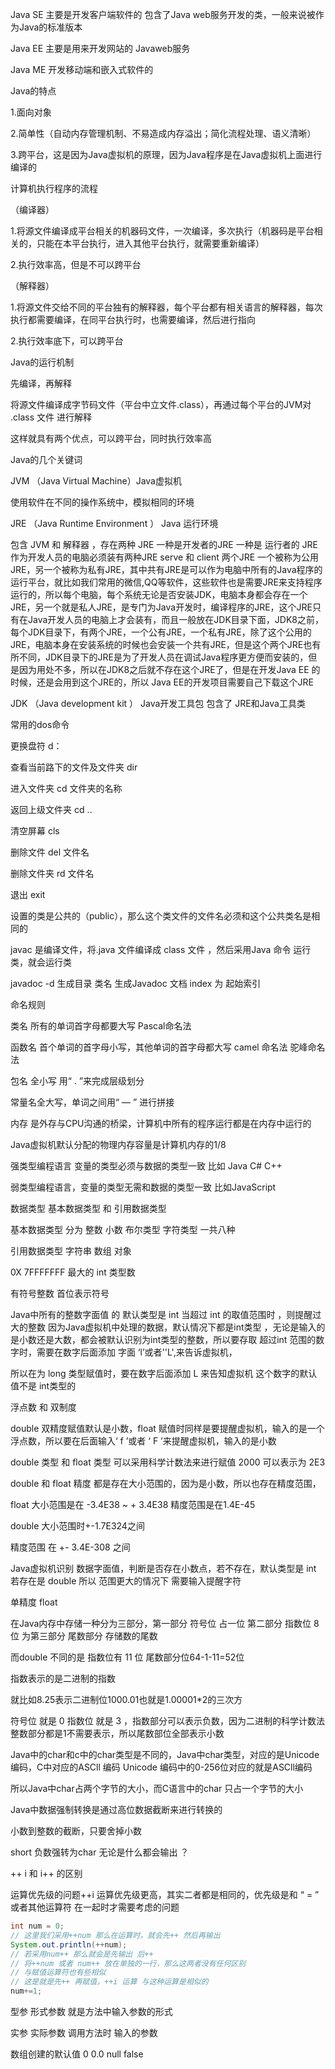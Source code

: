 Java SE 主要是开发客户端软件的 包含了Java web服务开发的类，一般来说被作为Java的标准版本

Java EE 主要是用来开发网站的 Javaweb服务

Java ME 开发移动端和嵌入式软件的

Java的特点

1.面向对象 

2.简单性（自动内存管理机制、不易造成内存溢出；简化流程处理、语义清晰）

3.跨平台，这是因为Java虚拟机的原理，因为Java程序是在Java虚拟机上面进行编译的

计算机执行程序的流程

（编译器）

1.将源文件编译成平台相关的机器码文件，一次编译，多次执行（机器码是平台相关的，只能在本平台执行，进入其他平台执行，就需要重新编译）

2.执行效率高，但是不可以跨平台

（解释器）

1.将源文件交给不同的平台独有的解释器，每个平台都有相关语言的解释器，每次执行都需要编译，在同平台执行时，也需要编译，然后进行指向

2.执行效率底下，可以跨平台

Java的运行机制

先编译，再解释

将源文件编译成字节码文件（平台中立文件.class），再通过每个平台的JVM对  .class 文件 进行解释 

这样就具有两个优点，可以跨平台，同时执行效率高



Java的几个关键词

JVM （Java Virtual Machine）Java虚拟机

使用软件在不同的操作系统中，模拟相同的环境

JRE （Java Runtime Environment ） Java 运行环境

包含 JVM 和 解释器 ，存在两种 JRE 一种是开发者的JRE 一种是 运行者的 JRE  作为开发人员的电脑必须装有两种JRE serve 和 client  两个JRE 一个被称为公用JRE，另一个被称为私有JRE，其中共有JRE是可以作为电脑中所有的Java程序的运行平台，就比如我们常用的微信,QQ等软件，这些软件也是需要JRE来支持程序运行的，所以每个电脑，每个系统无论是否安装JDK，电脑本身都会存在一个JRE，另一个就是私人JRE，是专门为Java开发时，编译程序的JRE，这个JRE只有在Java开发人员的电脑上才会装有，而且一般放在JDK目录下面，JDK8之前，每个JDK目录下，有两个JRE，一个公有JRE，一个私有JRE，除了这个公用的JRE，电脑本身在安装系统的时候也会安装一个共有JRE，但是这个两个JRE也有所不同，JDK目录下的JRE是为了开发人员在调试Java程序更方便而安装的，但是因为用处不多，所以在JDK8之后就不存在这个JRE了，但是在开发Java EE 的时候，还是会用到这个JRE的，所以 Java EE的开发项目需要自己下载这个JRE

JDK （Java development kit ） Java开发工具包 包含了 JRE和Java工具类

常用的dos命令

 更换盘符 d：  

查看当前路下的文件及文件夹 dir 

进入文件夹 cd 文件夹的名称 

返回上级文件夹 cd  .. 

清空屏幕 cls

删除文件 del 文件名 

 删除文件夹 rd  文件名

退出 exit 

设置的类是公共的（public），那么这个类文件的文件名必须和这个公共类名是相同的

javac 是编译文件，将.java 文件编译成 class 文件 ，然后采用Java 命令 运行类，就会运行类

javadoc -d 生成目录 类名 生成Javadoc 文档 index 为 起始索引



命名规则

类名 所有的单词首字母都要大写 Pascal命名法

函数名 首个单词的首字母小写，其他单词的首字母都大写  camel 命名法  驼峰命名法

包名 全小写 用“ . ”来完成层级划分

常量名全大写，单词之间用“ — ” 进行拼接 



内存 是外存与CPU沟通的桥梁，计算机中所有的程序运行都是在内存中运行的

Java虚拟机默认分配的物理内存容量是计算机内存的1/8

强类型编程语言  变量的类型必须与数据的类型一致 比如 Java C# C++

弱类型编程语言，变量的类型无需和数据的类型一致 比如JavaScript



数据类型    基本数据类型  和  引用数据类型 

基本数据类型  分为 整数 小数  布尔类型 字符类型   一共八种  

引用数据类型 字符串 数组  对象 

0X 7FFFFFFF 最大的 int 类型数

有符号整数 首位表示符号

Java中所有的整数字面值 的 默认类型是 int  当超过 int 的取值范围时 ，则提醒过大的整数   因为Java虚拟机中处理的数据，默认情况下都是int类型 ，无论是输入的是小数还是大数，都会被默认识别为int类型的整数，所以要存取 超过int 范围的数字时，需要在数字后面添加 字面 ‘l’或者''L',来告诉虚拟机，

所以在为 long 类型赋值时，要在数字后面添加 L 来告知虚拟机 这个数字的默认值不是 int类型的

浮点数 和 双制度

double 双精度赋值默认是小数，float 赋值时同样是要提醒虚拟机，输入的是一个浮点数，所以要在后面输入‘ f ’或者 ‘ F ’来提醒虚拟机，输入的是小数

double 类型  和 float 类型 可以采用科学计数法来进行赋值  2000 可以表示为 2E3

double 和 float 精度 都是存在大小范围的，因为是小数，所以也存在精度范围，

float 大小范围是在 -3.4E38 ~ + 3.4E38   精度范围是在1.4E-45

double 大小范围时+-1.7E324之间

精度范围 在 +- 3.4E-308 之间 

Java虚拟机识别  数据字面值，判断是否存在小数点，若不存在，默认类型是 int 若存在是 double 所以  范围更大的情况下 需要输入提醒字符  

单精度 float

在Java内存中存储一种分为三部分，第一部分  符号位 占一位    第二部分 指数位    8位  为第三部分  尾数部分   存储数的尾数

而double 不同的是 指数位有 11 位 尾数部分位64-1-11=52位

指数表示的是二进制的指数

就比如8.25表示二进制位1000.01也就是1.00001*2的三次方

符号位 就是 0   指数位 就是 3  ，指数部分可以表示负数，因为二进制的科学计数法整数部分都是1不需要表示，所以尾数部位全部表示小数

Java中的char和c中的char类型是不同的，Java中char类型，对应的是Unicode编码，C中对应的ASCll 编码 Unicode 编码中的0-256位对应的就是ASCll编码

所以Java中char占两个字节的大小，而C语言中的char 只占一个字节的大小

Java中数据强制转换是通过高位数据截断来进行转换的

小数到整数的截断，只要舍掉小数

short 负数强转为char 无论是什么都会输出 ？

++ i  和 i++ 的区别 

运算优先级的问题++i 运算优先级更高，其实二者都是相同的，优先级是和 “ = ” 或者其他运算符 在一起时才需要考虑的问题

```java
int num = 0;
// 这里我们采用++num 那么在运算时，就会先++ 然后再输出
System.out.println(++num);
// 若采用num++ 那么就会是先输出 后++
// 将++num 或者 num++ 放在单独的一行，那么这两者没有任何区别
// 与赋值运算符也有些相似 
// 这是就是先++ 再赋值，++i 运算 与这种运算是相似的
num+=1;
```



型参  形式参数 就是方法中输入参数的形式

实参 实际参数 调用方法时 输入的参数

数组创建的默认值 0 0.0  null false 







